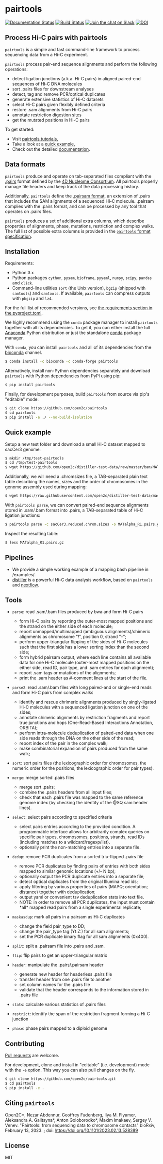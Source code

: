 # pairtools

[![Documentation Status](https://readthedocs.org/projects/pairtools/badge/?version=latest)](http://pairtools.readthedocs.org/en/latest/)
[![Build Status](https://travis-ci.org/mirnylab/pairtools.svg?branch=master)](https://travis-ci.org/mirnylab/pairtools)
[![Join the chat on Slack](https://img.shields.io/badge/chat-slack-%233F0F3F?logo=slack)](https://bit.ly/2UaOpAe)
[![DOI](https://zenodo.org/badge/DOI/10.5281/zenodo.1490831.svg)](https://doi.org/10.5281/zenodo.1490831)

## Process Hi-C pairs with pairtools

`pairtools` is a simple and fast command-line framework to process sequencing
data from a Hi-C experiment.

`pairtools` process pair-end sequence alignments and perform the following
operations:

- detect ligation junctions (a.k.a. Hi-C pairs) in aligned paired-end sequences of Hi-C DNA molecules
- sort .pairs files for downstream analyses
- detect, tag and remove PCR/optical duplicates 
- generate extensive statistics of Hi-C datasets
- select Hi-C pairs given flexibly defined criteria
- restore .sam alignments from Hi-C pairs
- annotate restriction digestion sites
- get the mutated positions in Hi-C pairs

To get started:
- Visit [pairtools tutorials](https://pairtools.readthedocs.io/en/latest/examples/pairtools_walkthrough.html),
- Take a look at a [quick example](https://github.com/open2c/pairtools#quick-example),
- Check out the detailed [documentation](http://pairtools.readthedocs.io).

## Data formats

`pairtools` produce and operate on tab-separated files compliant with the
[.pairs](https://github.com/4dn-dcic/pairix/blob/master/pairs_format_specification.md) 
format defined by the [4D Nucleome Consortium](https://www.4dnucleome.org/). All
pairtools properly manage file headers and keep track of the data
processing history.

Additionally, `pairtools` define the [.pairsam format](https://pairtools.readthedocs.io/en/latest/formats.html#pairsam), an extension of .pairs that includes the SAM alignments 
of a sequenced Hi-C molecule. .pairsam complies with the .pairs format, and can be processed by any tool that
operates on .pairs files.

`pairtools` produces a set of additional extra columns, which describe properties of alignments, phase, mutations, restriction and complex walks.
The full list of possible extra columns is provided in the [`pairtools` format specification](https://pairtools.readthedocs.io/en/latest/formats.html#extra-columns). 

## Installation

Requirements:

- Python 3.x
- Python packages `cython`, `pysam`, `bioframe`, `pyyaml`, `numpy`, `scipy`, `pandas` and `click`.
- Command-line utilities `sort` (the Unix version), `bgzip` (shipped with `samtools`)  and `samtools`. If available, `pairtools` can compress outputs with `pbgzip` and `lz4`.

For the full list of recommended versions, see [the requirements section in the pyproject.toml](https://github.com/open2c/pairtools/blob/main/pyproject.toml). 

We highly recommend using the `conda` package manager to install `pairtools` together with all its dependencies. To get it, you can either install the full [Anaconda](https://www.continuum.io/downloads) Python distribution or just the standalone [conda](http://conda.pydata.org/miniconda.html) package manager.

With `conda`, you can install `pairtools` and all of its dependencies from the [bioconda](https://bioconda.github.io/index.html) channel.
```sh
$ conda install -c bioconda -c conda-forge pairtools
```

Alternatively, install non-Python dependencies separately and download `pairtools` with Python dependencies from PyPI using pip:
```sh
$ pip install pairtools
```

Finally, for development purposes, build `pairtools` from source via pip's "editable" mode:
```sh
$ git clone https://github.com/open2c/pairtools
$ cd pairtools
$ pip install -e ./ --no-build-isolation
```


## Quick example

Setup a new test folder and download a small Hi-C dataset mapped to sacCer3 genome:
```bash
$ mkdir /tmp/test-pairtools
$ cd /tmp/test-pairtools
$ wget https://github.com/open2c/distiller-test-data/raw/master/bam/MATalpha_R1.bam
```

Additionally, we will need a .chromsizes file, a TAB-separated plain text table describing the names, sizes and the order of chromosomes in the genome assembly used during mapping:
```bash
$ wget https://raw.githubusercontent.com/open2c/distiller-test-data/master/genome/sacCer3.reduced.chrom.sizes
```

With `pairtools parse`, we can convert paired-end sequence alignments stored in .sam/.bam format into .pairs, a TAB-separated table of Hi-C ligation junctions:

```bash
$ pairtools parse -c sacCer3.reduced.chrom.sizes -o MATalpha_R1.pairs.gz --drop-sam MATalpha_R1.bam 
```

Inspect the resulting table:

```bash
$ less MATalpha_R1.pairs.gz
```

## Pipelines

- We provide a simple working example of a mapping bash pipeline in /examples/.
- [distiller](https://github.com/open2c/distiller-nf) is a powerful
Hi-C data analysis workflow, based on `pairtools` and [nextflow](https://www.nextflow.io/).


## Tools

- `parse`: read .sam/.bam files produced by bwa and form Hi-C pairs
    - form Hi-C pairs by reporting the outer-most mapped positions and the strand
    on the either side of each molecule;
    - report unmapped/multimapped (ambiguous alignments)/chimeric alignments as
    chromosome "!", position 0, strand "-";
    - perform upper-triangular flipping of the sides of Hi-C molecules 
    such that the first side has a lower sorting index than the second side;
    - form hybrid pairsam output, where each line contains all available data 
    for one Hi-C molecule (outer-most mapped positions on the either side, 
    read ID, pair type, and .sam entries for each alignment);
    - report .sam tags or mutations of the alignments;
    - print the .sam header as #-comment lines at the start of the file.

- `parse2`: read .sam/.bam files with long paired-and or single-end reads and form Hi-C pairs from complex walks 
    - identify and rescue chrimeric alignments produced by singly-ligated Hi-C 
    molecules with a sequenced ligation junction on one of the sides;
    - annotate chimeric alignments by restriction fragments and report true junctions and hops (One-Read-Based Interactions Annotation, ORBITA);
    - perform intra-molecule deduplication of paired-end data when one side reads through the DNA on the other side of the read;
    - report index of the pair in the complex walk;
    - make combinatorial expansion of pairs produced from the same walk; 

- `sort`: sort pairs files (the lexicographic order for chromosomes, 
    the numeric order for the positions, the lexicographic order for pair types).

- `merge`: merge sorted .pairs files
    - merge sort .pairs;
    - combine the .pairs headers from all input files;
    - check that each .pairs file was mapped to the same reference genome index 
    (by checking the identity of the @SQ sam header lines).

- `select`: select pairs according to specified criteria
    - select pairs entries according to the provided condition. A programmable
    interface allows for arbitrarily complex queries on specific pair types, 
    chromosomes, positions, strands, read IDs (including matches to a
    wildcard/regexp/list).
    - optionally print the non-matching entries into a separate file.

- `dedup`: remove PCR duplicates from a sorted triu-flipped .pairs file
    - remove PCR duplicates by finding pairs of entries with both sides mapped
    to similar genomic locations (+/- N bp);
    - optionally output the PCR duplicate entries into a separate file;
    - detect optical duplicates from the original Illumina read ids;
    - apply filtering by various properties of pairs (MAPQ; orientation; distance) together with deduplication; 
    - output yaml or convenient tsv deduplication stats into text file.
    - NOTE: in order to remove all PCR duplicates, the input must contain \*all\* 
      mapped read pairs from a single experimental replicate;

- `maskasdup`: mark all pairs in a pairsam as Hi-C duplicates
    - change the field pair_type to DD;
    - change the pair_type tag (Yt:Z:) for all sam alignments;
    - set the PCR duplicate binary flag for all sam alignments (0x400).

- `split`: split a .pairsam file into .pairs and .sam.

- `flip`: flip pairs to get an upper-triangular matrix

- `header`: manipulate the .pairs/.pairsam header
    - generate new header for headerless .pairs file
    - transfer header from one .pairs file to another
    - set column names for the .pairs file
    - validate that the header corresponds to the information stored in .pairs file

- `stats`: calculate various statistics of .pairs files

- `restrict`: identify the span of the restriction fragment forming a Hi-C junction

- `phase`: phase pairs mapped to a diploid genome 

## Contributing

[Pull requests](https://akrabat.com/the-beginners-guide-to-contributing-to-a-github-project/) are welcome.

For development, clone and install in "editable" (i.e. development) mode with the `-e` option. This way you can also pull changes on the fly.
```sh
$ git clone https://github.com/open2c/pairtools.git
$ cd pairtools
$ pip install -e .
```

## Citing `pairtools`

Open2C*, Nezar Abdennur, Geoffrey Fudenberg, Ilya M. Flyamer, Aleksandra A. Galitsyna*, Anton Goloborodko*, Maxim Imakaev, Sergey V. Venev. "Pairtools: from sequencing data to chromosome contacts" bioRxiv, February 13, 2023. ; doi: https://doi.org/10.1101/2023.02.13.528389

## License

MIT
